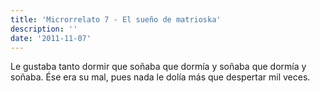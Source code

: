 ```yaml
---
title: 'Microrrelato 7 - El sueño de matrioska'
description: ''
date: '2011-11-07'
---
```


Le gustaba tanto dormir que soñaba que dormía y soñaba que dormía y soñaba. Ése era su mal, pues nada le dolía más que despertar mil veces.
